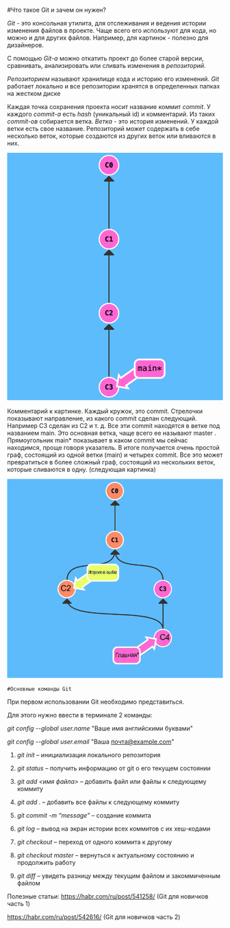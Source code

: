 #Что такое Git и зачем он нужен?

*Git* - это консольная утилита, для отслеживания и ведения истории изменения файлов в проекте. Чаще всего его используют для кода, но можно и для других файлов. Например, для картинок - полезно для дизайнеров.

С помощью *Git-a* можно откатить проект до более старой версии, сравнивать, анализировать или сливать изменения в *репозиторий*.

*Репозиторием* называют хранилище кода и историю его изменений. *Git* работает локально и все репозитории хранятся в определенных папках на жестком диске

Каждая точка сохранения проекта носит название коммит *commit*. У каждого *commit-a* есть *hash* (уникальный id) и комментарий. Из таких *commit-ов* собирается ветка. *Ветка* - это история изменений. У каждой ветки есть свое название. Репозиторий может содержать в себе несколько веток, которые создаются из других веток или вливаются в них.

![здесь должна быть картинка](simple%20graph.webp)

Комментарий к картинке. Каждый кружок, это commit. Стрелочки показывают направление, из какого commit сделан следующий. Например C3 сделан из С2 и т. д. Все эти commit находятся в ветке под названием main. Это основная ветка, чаще всего ее называют master . Прямоугольник main* показывает в каком commit мы сейчас находимся, проще говоря указатель.
В итоге получается очень простой граф, состоящий из одной ветки (main) и четырех commit. Все это может превратиться в более сложный граф, состоящий из нескольких веток, которые сливаются в одну. (следующая картинка)

![здесь должна быть картинка](complex%20graph.webp)

    #Основные команды Git
При первом использовании Git необходимо представиться.

Для этого нужно ввести в терминале 2 команды:

*git config --global user.name* "Ваше имя английскими буквами"
 
*git config --global user.email* "Ваша почта@example.com"


1. *git init* – инициализация локального репозитория

2. *git status* – получить информацию от git о его текущем состоянии

3. *git add <имя файла>* – добавить файл или файлы к следующему коммиту

4. *git add .* – добавить все файлы к следующему коммиту

5. *git commit -m “message”* – создание коммита

6. *git log* – вывод на экран истории всех коммитов с их хеш-кодами

7. *git checkout* – переход от одного коммита к другому

8. *git checkout master* – вернуться к актуальному состоянию и продолжить работу

9. *git diff* – увидеть разницу между текущим файлом и закоммиченным файлом

Полезные статьи: 
https://habr.com/ru/post/541258/ (Git для новичков часть 1)

https://habr.com/ru/post/542616/ (Git для новичков часть 2)

